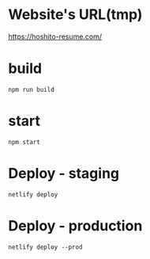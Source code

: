# Website's URL(tmp)

https://hoshito-resume.com/

# build

```shell
npm run build
```

# start

```shell
npm start
```

# Deploy - staging

```shell
netlify deploy
```

# Deploy - production

```shell
netlify deploy --prod
```

